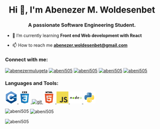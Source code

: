 <h1 align="center">Hi 👋, I'm Abenezer M. Woldesenbet</h1>
<h3 align="center">A passionate Software Engineering Student.</h3>

- 🌱 I’m currently learning **Front end Web development with React**

- 📫 How to reach me **abenezer.woldesenbet@gmail.com**

<h3 align="left">Connect with me:</h3>
<p align="left">
<a href="https://linkedin.com/in/abenezermulugeta" target="blank"><img align="center" src="https://raw.githubusercontent.com/rahuldkjain/github-profile-readme-generator/master/src/images/icons/Social/linked-in-alt.svg" alt="abenezermulugeta" height="30" width="40" /></a>
<a href="https://instagram.com/abeni505" target="blank"><img align="center" src="https://raw.githubusercontent.com/rahuldkjain/github-profile-readme-generator/master/src/images/icons/Social/instagram.svg" alt="abeni505" height="30" width="40" /></a>
<a href="https://www.hackerrank.com/abeni505" target="blank"><img align="center" src="https://raw.githubusercontent.com/rahuldkjain/github-profile-readme-generator/master/src/images/icons/Social/hackerrank.svg" alt="abeni505" height="30" width="40" /></a>
<a href="https://codeforces.com/profile/abeni505" target="blank"><img align="center" src="https://raw.githubusercontent.com/rahuldkjain/github-profile-readme-generator/master/src/images/icons/Social/codeforces.svg" alt="abeni505" height="30" width="40" /></a>
<a href="https://www.leetcode.com/abeni505" target="blank"><img align="center" src="https://raw.githubusercontent.com/rahuldkjain/github-profile-readme-generator/master/src/images/icons/Social/leet-code.svg" alt="abeni505" height="30" width="40" /></a>
</p>

<h3 align="left">Languages and Tools:</h3>
<p align="left"> <a href="https://www.w3schools.com/cpp/" target="_blank" rel="noreferrer"> <img src="https://raw.githubusercontent.com/devicons/devicon/master/icons/cplusplus/cplusplus-original.svg" alt="cplusplus" width="40" height="40"/> </a> <a href="https://www.w3schools.com/css/" target="_blank" rel="noreferrer"> <img src="https://raw.githubusercontent.com/devicons/devicon/master/icons/css3/css3-original-wordmark.svg" alt="css3" width="40" height="40"/> </a> <a href="https://git-scm.com/" target="_blank" rel="noreferrer"> <img src="https://www.vectorlogo.zone/logos/git-scm/git-scm-icon.svg" alt="git" width="40" height="40"/> </a> <a href="https://www.w3.org/html/" target="_blank" rel="noreferrer"> <img src="https://raw.githubusercontent.com/devicons/devicon/master/icons/html5/html5-original-wordmark.svg" alt="html5" width="40" height="40"/> </a> <a href="https://developer.mozilla.org/en-US/docs/Web/JavaScript" target="_blank" rel="noreferrer"> <img src="https://raw.githubusercontent.com/devicons/devicon/master/icons/javascript/javascript-original.svg" alt="javascript" width="40" height="40"/> </a> <a href="https://nodejs.org" target="_blank" rel="noreferrer"> <img src="https://raw.githubusercontent.com/devicons/devicon/master/icons/nodejs/nodejs-original-wordmark.svg" alt="nodejs" width="40" height="40"/> </a> <a href="https://www.python.org" target="_blank" rel="noreferrer"> <img src="https://raw.githubusercontent.com/devicons/devicon/master/icons/python/python-original.svg" alt="python" width="40" height="40"/> </a> </p>

<p><img align="left" src="https://github-readme-stats.vercel.app/api/top-langs?username=abeni505&show_icons=true&locale=en&layout=compact" alt="abeni505" /></p>

<p>&nbsp;<img align="center" src="https://github-readme-stats.vercel.app/api?username=abeni505&show_icons=true&locale=en" alt="abeni505" /></p>

<p><img align="center" src="https://github-readme-streak-stats.herokuapp.com/?user=abeni505&" alt="abeni505" /></p>
